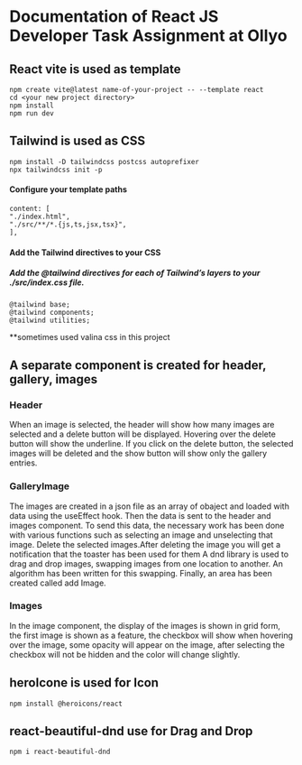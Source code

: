 # Documentation of React JS Developer Task Assignment at Ollyo

## React vite is used as template
    npm create vite@latest name-of-your-project -- --template react
    cd <your new project directory>
    npm install
    npm run dev

## Tailwind is used as CSS
    npm install -D tailwindcss postcss autoprefixer
    npx tailwindcss init -p
#### Configure your template paths
    content: [
    "./index.html",
    "./src/**/*.{js,ts,jsx,tsx}",
    ],
#### Add the Tailwind directives to your CSS
##### Add the @tailwind directives for each of Tailwind’s layers to your ./src/index.css file.
    @tailwind base;
    @tailwind components;
    @tailwind utilities;
**sometimes used valina css in this project

## A separate component is created for header, gallery, images

### Header
When an image is selected, the header will show how many images are selected and a delete button will be displayed. Hovering over the delete button will show the underline. If you click on the delete button, the selected images will be deleted and the show button will show only the gallery entries.

### GalleryImage
The images are created in a json file as an array of obaject and loaded with data using the useEffect hook. Then the data is sent to the header and images component. To send this data, the necessary work has been done with various functions such as selecting an image and unselecting that image. Delete the selected images.After deleting the image you will get a notification that the toaster has been used for them A dnd library is used to drag and drop images, swapping images from one location to another. An algorithm has been written for this swapping. Finally, an area has been created called add Image.

### Images
In the image component, the display of the images is shown in grid form, the first image is shown as a feature, the checkbox will show when hovering over the image, some opacity will appear on the image, after selecting the checkbox will not be hidden and the color will change slightly.

## heroIcone is used for Icon
    npm install @heroicons/react

## react-beautiful-dnd use for Drag and Drop
    npm i react-beautiful-dnd